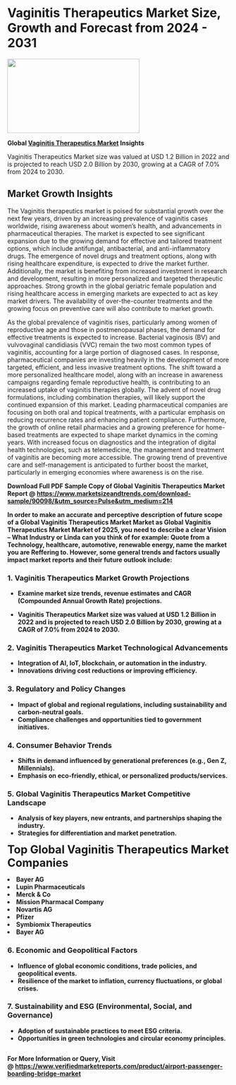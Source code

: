 <H1>Vaginitis Therapeutics Market Size, Growth and Forecast from 2024 - 2031</H1><img class="aligncenter size-medium wp-image-584254" src="https://thirdeyenews.in/wp-content/uploads/2024/09/Global-Market-Research-300x168.jpeg" alt="" width="300" height="168" /><p><strong>Global&nbsp;<a href="https://www.marketsizeandtrends.com/download-sample/90098/&amp;utm_source=Pulse&amp;utm_medium=214">Vaginitis Therapeutics Market</a> Insights</strong></p><p>Vaginitis Therapeutics Market size was valued at USD 1.2 Billion in 2022 and is projected to reach USD 2.0 Billion by 2030, growing at a CAGR of 7.0% from 2024 to 2030.</p><p><h2>Market Growth Insights</h2> <p>The Vaginitis therapeutics market is poised for substantial growth over the next few years, driven by an increasing prevalence of vaginitis cases worldwide, rising awareness about women’s health, and advancements in pharmaceutical therapies. The market is expected to see significant expansion due to the growing demand for effective and tailored treatment options, which include antifungal, antibacterial, and anti-inflammatory drugs. The emergence of novel drugs and treatment options, along with rising healthcare expenditure, is expected to drive the market further. Additionally, the market is benefiting from increased investment in research and development, resulting in more personalized and targeted therapeutic approaches. Strong growth in the global geriatric female population and rising healthcare access in emerging markets are expected to act as key market drivers. The availability of over-the-counter treatments and the growing focus on preventive care will also contribute to market growth.</p> <p><strong></strong></p> <p>As the global prevalence of vaginitis rises, particularly among women of reproductive age and those in postmenopausal phases, the demand for effective treatments is expected to increase. Bacterial vaginosis (BV) and vulvovaginal candidiasis (VVC) remain the two most common types of vaginitis, accounting for a large portion of diagnosed cases. In response, pharmaceutical companies are investing heavily in the development of more targeted, efficient, and less invasive treatment options. The shift toward a more personalized healthcare model, along with an increase in awareness campaigns regarding female reproductive health, is contributing to an increased uptake of vaginitis therapies globally. The advent of novel drug formulations, including combination therapies, will likely support the continued expansion of this market. Leading pharmaceutical companies are focusing on both oral and topical treatments, with a particular emphasis on reducing recurrence rates and enhancing patient compliance. Furthermore, the growth of online retail pharmacies and a growing preference for home-based treatments are expected to shape market dynamics in the coming years. With increased focus on diagnostics and the integration of digital health technologies, such as telemedicine, the management and treatment of vaginitis are becoming more accessible. The growing trend of preventive care and self-management is anticipated to further boost the market, particularly in emerging economies where awareness is on the rise. <p><strong></p><p><span class=""><strong>Download Full PDF Sample Copy of Global Vaginitis Therapeutics Market Report</strong> @ <a href="https://www.marketsizeandtrends.com/download-sample/90098/&amp;utm_source=Pulse&amp;utm_medium=214" target="_blank">https://www.marketsizeandtrends.com/download-sample/90098/&amp;utm_source=Pulse&amp;utm_medium=214</a></span></p><p>In order to make an accurate and perceptive description of future scope of a Global&nbsp;Vaginitis Therapeutics Market Market as Global&nbsp;Vaginitis Therapeutics Market Market of 2025, you need to describe a clear Vision &ndash; What Industry or Linda can you think of for example: Quote from a Technology, healthcare, automotive, renewable energy, name the market you are Reffering to. However, some general trends and factors usually impact market reports and their future outlook include:</p><h3>1.&nbsp;<strong>Vaginitis Therapeutics Market Growth Projections</strong></h3><ul><li>Examine market size trends, revenue estimates and CAGR (Compounded Annual Growth Rate) projections.</li><li><p>Vaginitis Therapeutics Market size was valued at USD 1.2 Billion in 2022 and is projected to reach USD 2.0 Billion by 2030, growing at a CAGR of 7.0% from 2024 to 2030.</p></li></ul><h3>2.&nbsp;<strong>Vaginitis Therapeutics Market Technological Advancements</strong></h3><ul><li>Integration of AI, IoT, blockchain, or automation in the industry.</li><li>Innovations driving cost reductions or improving efficiency.</li></ul><h3>3.&nbsp;<strong>Regulatory and Policy Changes</strong></h3><ul><li>Impact of global and regional regulations, including sustainability and carbon-neutral goals.</li><li>Compliance challenges and opportunities tied to government initiatives.</li></ul><h3>4.&nbsp;<strong>Consumer Behavior Trends</strong></h3><ul><li>Shifts in demand influenced by generational preferences (e.g., Gen Z, Millennials).</li><li>Emphasis on eco-friendly, ethical, or personalized products/services.</li></ul><h3>5.&nbsp;<strong>Global Vaginitis Therapeutics Market Competitive Landscape</strong></h3><ul><li>Analysis of key players, new entrants, and partnerships shaping the industry.</li><li>Strategies for differentiation and market penetration.</li></ul><p data-pm-slice="1 1 []"><span style="color: inherit; font-family: inherit; font-size: 25px;">Top Global Vaginitis Therapeutics Market Companies</span></p><div class="" data-test-id=""><p><li>Bayer AG</li><li> Lupin Pharmaceuticals</li><li> Merck & Co</li><li> Mission Pharmacal Company</li><li> Novartis AG</li><li> Pfizer</li><li> Symbiomix Therapeutics</li><li> Bayer AG</li></p></div><h3>6.&nbsp;<strong>Economic and Geopolitical Factors</strong></h3><ul><li>Influence of global economic conditions, trade policies, and geopolitical events.</li><li>Resilience of the market to inflation, currency fluctuations, or global crises.</li></ul><h3>7.&nbsp;<strong>Sustainability and ESG (Environmental, Social, and Governance)</strong></h3><ul><li>Adoption of sustainable practices to meet ESG criteria.</li><li>Opportunities in green technologies and circular economy principles.</li></ul><h2><strong style="font-size: 14px;">For More Information or Query, Visit @&nbsp;</strong><a style="background-color: #ffffff; font-size: 14px;" href="https://www.marketsizeandtrends.com/report/vaginitis-therapeutics-market/" target="_blank">https://www.verifiedmarketreports.com/product/airport-passenger-boarding-bridge-market</a></h2>
